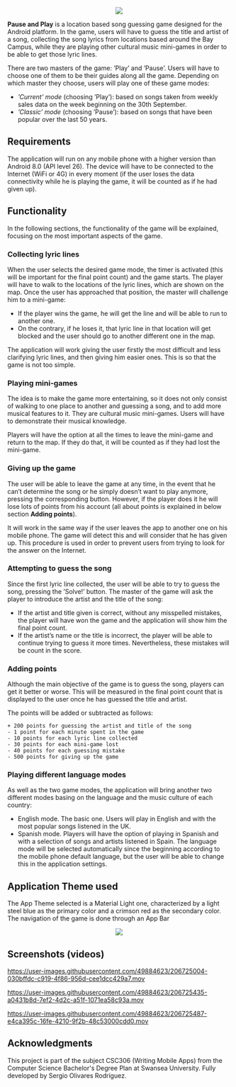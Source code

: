 <p align="center"><img src="https://user-images.githubusercontent.com/49884623/206701504-e6955a60-1112-49c2-988d-54cb4370abb2.png"></p>

__Pause and Play__ is a location based song guessing game designed for the Android platform. In the game, users will have to guess the title and artist of a song, collecting the song lyrics from locations based around the Bay Campus, while they are playing other cultural music mini-games in order to be able to get those lyric lines.

There are two masters of the game: ’Play’ and ’Pause’. Users will have to choose one of them to be their guides along all the game. Depending on which master they choose, users will play one of these game modes:

* *’Current’ mode* (choosing ’Play’): based on songs taken from weekly sales data on the week beginning on the 30th September.
* *’Classic’ mode* (choosing ’Pause’): based on songs that have been popular over the last 50 years.

## Requirements

The application will run on any mobile phone with a higher version than Android 8.0 (API level 26). The device will have to be connected to the Internet (WiFi or 4G) in every moment (if the user loses the data connectivity while he is playing the game, it will be counted as if he had given up).

## Functionality

In the following sections, the functionality of the game will be explained, focusing on the most important aspects of the game.

### Collecting lyric lines
When the user selects the desired game mode, the timer is activated (this will be important for the final point count) and the game starts. The player will have to walk to the locations of the lyric lines, which are shown on the map. Once the user has approached that position, the master will challenge him to a mini-game:

* If the player wins the game, he will get the line and will be able to run to another one.
* On the contrary, if he loses it, that lyric line in that location will get blocked and the user should
go to another different one in the map.

The application will work giving the user firstly the most difficult and less clarifying lyric lines, and then giving him easier ones. This is so that the game is not too simple.

### Playing mini-games

The idea is to make the game more entertaining, so it does not only consist of walking to one place to another and guessing a song, and to add more musical features to it. They are cultural music mini-games. Users will have to demonstrate their musical knowledge.

Players will have the option at all the times to leave the mini-game and return to the map. If they do that, it will be counted as if they had lost the mini-game.

### Giving up the game

The user will be able to leave the game at any time, in the event that he can’t determine the song or he simply doesn’t want to play anymore, pressing the corresponding button. However, if the player does it he will lose lots of points from his account (all about points is explained in below section __Adding points__).

It will work in the same way if the user leaves the app to another one on his mobile phone. The game will detect this and will consider that he has given up. This procedure is used in order to prevent users from trying to look for the answer on the Internet.

### Attempting to guess the song

Since the first lyric line collected, the user will be able to try to guess the song, pressing the ’Solve!’ button. The master of the game will ask the player to introduce the artist and the title of the song:

* If the artist and title given is correct, without any misspelled mistakes, the player will have won the game and the application will show him the final point count.
* If the artist’s name or the title is incorrect, the player will be able to continue trying to guess it more times. Nevertheless, these mistakes will be count in the score.

### Adding points
Although the main objective of the game is to guess the song, players can get it better or worse. This will be measured in the final point count that is displayed to the user once he has guessed the title and artist.

The points will be added or subtracted as follows:

```
+ 200 points for guessing the artist and title of the song
- 1 point for each minute spent in the game 
- 10 points for each lyric line collected
- 30 points for each mini-game lost
- 40 points for each guessing mistake
- 500 points for giving up the game
```

### Playing different language modes
As well as the two game modes, the application will bring another two different modes basing on the language and the music culture of each country:

* English mode. The basic one. Users will play in English and with the most popular songs listened in the UK.
* Spanish mode. Players will have the option of playing in Spanish and with a selection of songs and artists listened in Spain.
The language mode will be selected automatically since the beginning according to the mobile phone default language, but the user will be able to change this in the application settings.

## Application Theme used

The App Theme selected is a Material Light one, characterized by a light steel blue as the primary color and a crimson red as the secondary color. The navigation of the game is done through an App Bar

<p align="center"><img src="https://user-images.githubusercontent.com/49884623/206703244-89215063-6199-42c1-abb6-9d4664230916.png"></p>

## Screenshots (videos)

https://user-images.githubusercontent.com/49884623/206725004-030bffdc-c919-4f86-956d-cee1dcc429a7.mov 

https://user-images.githubusercontent.com/49884623/206725435-a0431b8d-7ef2-4d2c-a51f-1071ea58c93a.mov

https://user-images.githubusercontent.com/49884623/206725487-e4ca395c-16fe-4210-9f2b-48c53000cdd0.mov

## Acknowledgments

This project is part of the subject CSC306 (Writing Mobile Apps) from the Computer Science Bachelor's Degree Plan at Swansea University. Fully developed by Sergio Olivares Rodríguez.


